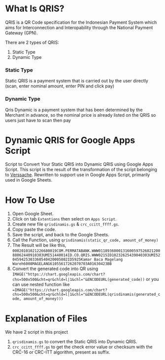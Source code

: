 # What Is QRIS?
QRIS is a QR Code specification for the Indonesian Payment System which aims for Interconnection and Interopability through the National Payment Gateway (GPN).

There are 2 types of QRIS:
1. Static Type
2. Dynamic Type

### Static Type
Static QRIS is a payment system that is carried out by the user directly (scan, enter nominal amount, enter PIN and click pay)

### Dynamic Type
Qris Dynamic is a payment system that has been determined by the Merchant in advance, so the nominal price is already listed on the QRIS so users just have to scan then pay

# Dynamic QRIS for Google Apps Script
Script to Convert Your Static QRIS into Dynamic QRIS using Google Apps Script.
This script is the result of the transformation of the script belonging to [Verssache](https://github.com/verssache/qris-dinamis). Rewritten to support use in Google Apps Script, primarily used in Google Sheets.

# How To Use
1. Open Google Sheet.
2. Click on tab `Extentions` then select on `Apps Script`.
3. Create new file `qrisdinamis.gs` & `crc_ccitt_ffff.gs`.
4. Copy paste the code.
5. Save the script, and back to the Google Sheets.
6. Call the Function, using `qrisdinamis(static_qr_code, amount_of_money)`
7. The Result will be like this, `00020101021226680019COM.PERMATABANK.WWW011893600013160059752602120088062440910303UMI51440014ID.CO.QRIS.WWW0215ID10232625439040303UMI520459425303360540420005802ID5925Kamar Baca Magelang Wareh6008MAGELANG61055617262070703A01630423BB`
8. Convert the generated code into QR using `IMAGE("https://chart.googleapis.com/chart?chs=500x500&cht=qr&chld=l|1&chl="&ENCODEURL(generated_code))` or you can use nested function like `=IMAGE("https://chart.googleapis.com/chart?chs=500x500&cht=qr&chld=l|1&chl="&ENCODEURL(qrisdinamis(generated_code, amount_of_money)))`
   
# Explanation of Files
We have 2 script in this project
1. `qrisdinamis.gs` to convert the Static QRIS into Dynamic QRIS.
2. `crc_ccitt_ffff.gs` to get the check error value or checksum with the CRC-16 or CRC-ITT algorithm, present as suffix.


